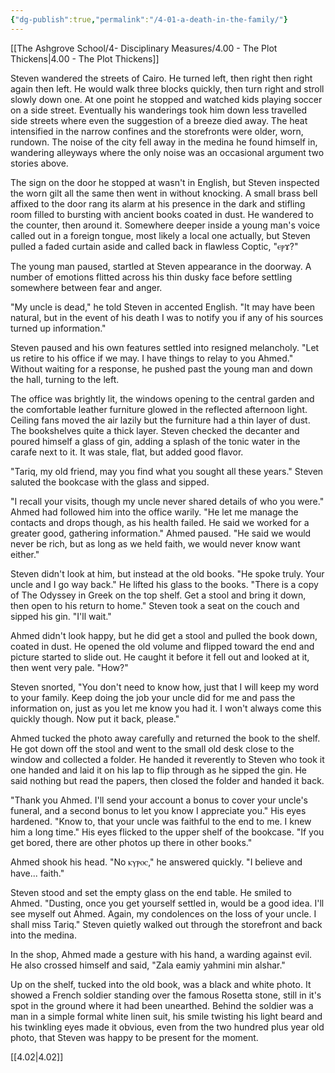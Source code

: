 ```yaml
---
{"dg-publish":true,"permalink":"/4-01-a-death-in-the-family/"}
---
```


[[The Ashgrove School/4- Disciplinary Measures/4.00 - The Plot Thickens\|4.00 - The Plot Thickens]]

Steven wandered the streets of Cairo. He turned left, then right then right again then left. He would walk three blocks quickly, then turn right and stroll slowly down one. At one point he stopped and watched kids playing soccer on a side street. Eventually his wanderings took him down less travelled side streets where even the suggestion of a breeze died away. The heat intensified in the narrow confines and the storefronts were older, worn, rundown. The noise of the city fell away in the medina he found himself in, wandering alleyways where the only noise was an occasional argument two stories above. 

The sign on the door he stopped at wasn't in English, but Steven inspected the worn gilt all the same then went in without knocking. A small brass bell affixed to the door rang its alarm at his presence in the dark and stifling room filled to bursting with ancient books coated in dust. He wandered to the counter, then around it. Somewhere deeper inside a young man's voice called out in a foreign tongue, most likely a local one actually, but Steven pulled a faded curtain aside and called back in flawless Coptic, "ⲉⲣϫ?" 

The young man paused, startled at Steven appearance in the doorway. A number of emotions flitted across his thin dusky face before settling somewhere between fear and anger. 

"My uncle is dead," he told Steven in accented English. "It may have been natural, but in the event of his death I was to notify you if any of his sources turned up information."

Steven paused and his own features settled into resigned melancholy. "Let us retire to his office if we may. I have things to relay to you Ahmed." Without waiting for a response, he pushed past the young man and down the hall, turning to the left. 

The office was brightly lit, the windows opening to the central garden and the comfortable leather furniture glowed in the reflected afternoon light. Ceiling fans moved the air lazily but the furniture had a thin layer of dust. The bookshelves quite a thick layer. Steven checked the decanter and poured himself a glass of gin, adding a splash of the tonic water in the carafe next to it. It was stale, flat, but added good flavor. 

"Tariq, my old friend, may you find what you sought all these years." Steven saluted the bookcase with the glass and sipped. 

"I recall your visits, though my uncle never shared details of who you were." Ahmed had followed him into the office warily. "He let me manage the contacts and drops though, as his health failed. He said we worked for a greater good, gathering information." Ahmed paused. "He said we would never be rich, but as long as we held faith, we would never know want either."

Steven didn't look at him, but instead at the old books. "He spoke truly. Your uncle and I go way back." He lifted his glass to the books. "There is a copy of The Odyssey in Greek on the top shelf. Get a stool and bring it down, then open to his return to home." Steven took a seat on the couch and sipped his gin. "I'll wait."

Ahmed didn't look happy, but he did get a stool and pulled the book down, coated in dust. He opened the old volume and flipped toward the end and picture started to slide out. He caught it before it fell out and looked at it, then went very pale. "How?"

Steven snorted, "You don't need to know how, just that I will keep my word to your family. Keep doing the job your uncle did for me and pass the information on, just as you let me know you had it. I won't always come this quickly though. Now put it back, please."

Ahmed tucked the photo away carefully and returned the book to the shelf. He got down off the stool and went to the small old desk close to the window and collected a folder. He handed it reverently to Steven who took it one handed and laid it on his lap to flip through as he sipped the gin. He said nothing but read the papers, then closed the folder and handed it back. 

"Thank you Ahmed. I'll send your account a bonus to cover your uncle's funeral, and a second bonus to let you know I appreciate you." His eyes hardened. "Know to, that your uncle was faithful to the end to me. I knew him a long time." His eyes flicked to the upper shelf of the bookcase. "If you get bored, there are other photos up there in other books."

Ahmed shook his head. "No ⲕⲩⲣⲟⲥ," he answered quickly. "I believe and have... faith."

Steven stood and set the empty glass on the end table. He smiled to Ahmed. "Dusting, once you get yourself settled in, would be a good idea. I'll see myself out Ahmed. Again, my condolences on the loss of your uncle. I shall miss Tariq." Steven quietly walked out through the storefront and back into the medina. 

In the shop, Ahmed made a gesture with his hand, a warding against evil. He also crossed himself and said, "Zala eamiy yahmini min alshar."

Up on the shelf, tucked into the old book, was a black and white photo. It showed a French soldier standing over the famous Rosetta stone, still in it's spot in the ground where it had been unearthed.  Behind the soldier was a man in a simple formal white linen suit, his smile twisting his light beard and his twinkling eyes made it obvious, even from the two hundred plus year old photo, that Steven was happy to be present for the moment.

[[4.02\|4.02]]